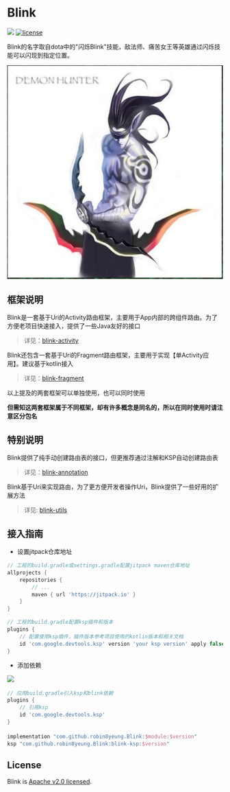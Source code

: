 # Blink

[![](https://jitpack.io/v/robin8yeung/Blink.svg)](https://jitpack.io/#robin8yeung/Blink)
[![license](http://img.shields.io/badge/license-Apache2.0-brightgreen.svg?style=flat)](./LICENSE)

Blink的名字取自dota中的"闪烁Blink"技能，敌法师、痛苦女王等英雄通过闪烁技能可以闪现到指定位置。

![LOGO](doc/logo.jpeg)

## 框架说明

Blink是一套基于Uri的Activity路由框架，主要用于App内部的跨组件路由。为了方便老项目快速接入，提供了一些Java友好的接口

> 详见：[blink-activity](./blink-activity/README.md)

Blink还包含一套基于Uri的Fragment路由框架，主要用于实现【单Activity应用】。建议基于kotlin接入

> 详见：[blink-fragment](./blink-fragment/README.md)

以上提及的两套框架可以单独使用，也可以同时使用

**但需知这两套框架属于不同框架，却有许多概念是同名的，所以在同时使用时请注意区分包名**

## 特别说明

Blink提供了纯手动创建路由表的接口，但更推荐通过注解和KSP自动创建路由表

> 详见：[blink-annotation](./blink-annotation/README.md)

Blink基于Uri来实现路由，为了更方便开发者操作Uri，Blink提供了一些好用的扩展方法

> 详见: [blink-utils](./blink-utils/README.md)

## 接入指南

- 设置jitpack仓库地址

```groovy
// 工程的build.gradle或settings.gradle配置jitpack maven仓库地址
allprojects {
	repositories {
		// ...
		maven { url 'https://jitpack.io' }
	}
}
```
```groovy
// 工程的build.gradle配置ksp插件和版本
plugins {
    // 配置使用ksp插件，插件版本参考项目使用的kotlin版本和相关文档
    id 'com.google.devtools.ksp' version 'your ksp version' apply false
}
```

- 添加依赖

[![](https://jitpack.io/v/robin8yeung/Blink.svg)](https://jitpack.io/#robin8yeung/Blink)

```groovy
// 应用build.gradle引入ksp和blink依赖
plugins {
    // 引用ksp
    id 'com.google.devtools.ksp'
}

implementation "com.github.robin8yeung.Blink:$module:$version"
ksp "com.github.robin8yeung.Blink:blink-ksp:$version"
```

## License

Blink is [Apache v2.0 licensed](./LICENSE).